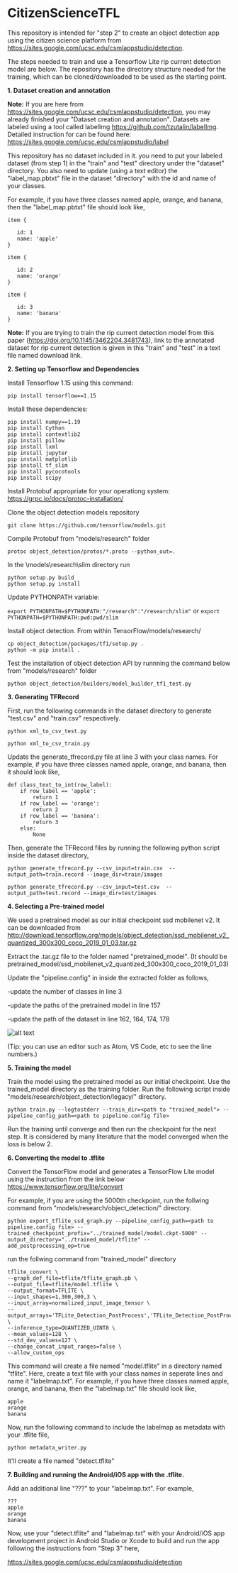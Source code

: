 # CitizenScienceTFL

This repository is intended for "step 2" to create an object detection app using the citizen science platform from https://sites.google.com/ucsc.edu/csmlappstudio/detection. 

The steps needed to train and use a Tensorflow Lite rip current detection model are below. The repository has the directory structure needed for the training, which can be cloned/downloaded to be used as the starting point.

**1. Dataset creation and annotation**

**Note:** If you are here from https://sites.google.com/ucsc.edu/csmlappstudio/detection, you may already finished your "Dataset creation and annotation". 
Datasets are labeled using a tool called labelImg https://github.com/tzutalin/labelImg. Detailed instruction for can be found here: https://sites.google.com/ucsc.edu/csmlappstudio/label

This repository has no dataset included in it. you need to put your labeled dataset (from step 1) in the "train" and "test" directory under the "dataset" directory. You also need to update (using a text editor) the "label_map.pbtxt" file in the dataset "directory" with the id and name of your classes.

For example, if you have three classes named apple, orange, and banana, then the "label_map.pbtxt" file should look like,

```
item {

   id: 1 
   name: 'apple'
}

item {

   id: 2 
   name: 'orange'
}

item {

   id: 3 
   name: 'banana'
}
```

**Note:** If you are trying to train the rip current detection model from this paper (https://doi.org/10.1145/3462204.3481743), link to the annotated dataset for rip current detection is given in this "train" and "test" in a text file named download link.

**2. Setting up Tensorflow and Dependencies**

Install Tensorflow 1.15 using this command:

```pip install tensorflow==1.15```

Install these dependencies:

```
pip install numpy==1.19
pip install Cython 
pip install contextlib2
pip install pillow 
pip install lxml 
pip install jupyter 
pip install matplotlib 
pip install tf_slim 
pip install pycocotools
pip install scipy
```

Install Protobuf appropriate for your operationg system:
https://grpc.io/docs/protoc-installation/

Clone the object detection models repository

```git clone https://github.com/tensorflow/models.git```

Compile Protobuf from "models/research" folder

```protoc object_detection/protos/*.proto --python_out=.```

In the \models\research\slim directory run

```
python setup.py build
python setup.py install
```

Update PYTHONPATH variable:

```export PYTHONPATH=$PYTHONPATH:"/research":"/research/slim"```
or
```export PYTHONPATH=$PYTHONPATH:pwd:pwd/slim```

Install object detection. From within TensorFlow/models/research/

```
cp object_detection/packages/tf1/setup.py .
python -m pip install .
```

Test the installation of object detection API by runnning the command below from "models/research" folder

```python object_detection/builders/model_builder_tf1_test.py```

**3. Generating TFRecord**

First, run the following commands in the dataset directory to generate "test.csv" and "train.csv" respectively. 

```python xml_to_csv_test.py```

```python xml_to_csv_train.py```


Update the generate_tfrecord.py file at line 3 with your class names. For example, if you have three classes named apple, orange, and banana, then it should look like,

```
def class_text_to_int(row_label):
    if row_label == 'apple':
        return 1
    if row_label == 'orange':
        return 2
    if row_label == 'banana':
        return 3
    else:
        None
```

Then, generate the TFRecord files by running the following python script inside the dataset directory,

```python generate_tfrecord.py --csv_input=train.csv  --output_path=train.record --image_dir=train/images```

```python generate_tfrecord.py --csv_input=test.csv  --output_path=test.record --image_dir=test/images```

**4. Selecting a Pre-trained model**

We used a pretrained model as our initial checkpoint ssd mobilenet v2. It can be downloaded from http://download.tensorflow.org/models/object_detection/ssd_mobilenet_v2_quantized_300x300_coco_2019_01_03.tar.gz

Extract the .tar.gz file to the folder named "pretrained_model". (It should be pretrained_model/ssd_mobilenet_v2_quantized_300x300_coco_2019_01_03)

Update the "pipeline.config" in inside the extracted folder as follows,

-update the number of classes in line 3

-update the paths of the pretrained model in line 157

-update the path of the dataset in line 162, 164, 174, 178

![alt text](pipeline_config.png?raw=true)

(Tip: you can use an editor such as Atom, VS Code, etc to see the line numbers.)

**5. Training the model**

Train the model using the pretrained model as our initial checkpoint. Use the trained_model directory as the training folder. Run the following script inside "models/research/object_detection/legacy/" directory.

```python train.py --logtostderr --train_dir=<path to "trained_model"> --pipeline_config_path=<path to pipeline.config file>```

Run the training until converge and then run the checkpoint for the next step. It is considered by many literature that the model converged when the loss is below 2.

**6. Converting the model to .tflite**

Convert the TensorFlow model and generates a TensorFlow Lite model using the instruction from the link below
https://www.tensorflow.org/lite/convert

For example, if you are using the 5000th checkpoint, run the follwing command from "models/research/object_detection/" directory.

```python export_tflite_ssd_graph.py --pipeline_config_path=<path to pipeline.config file> --trained_checkpoint_prefix="../trained_model/model.ckpt-5000" --output_directory="../trained_model/tflite" --add_postprocessing_op=true```

run the follwing command from "trained_model" directory

```
tflite_convert \
--graph_def_file=tflite/tflite_graph.pb \
--output_file=tflite/model.tflite \
--output_format=TFLITE \
--input_shapes=1,300,300,3 \
--input_array=normalized_input_image_tensor \
--output_arrays='TFLite_Detection_PostProcess','TFLite_Detection_PostProcess:1','TFLite_Detection_PostProcess:2','TFLite_Detection_PostProcess:3' \
--inference_type=QUANTIZED_UINT8 \
--mean_values=128 \
--std_dev_values=127 \
--change_concat_input_ranges=false \
--allow_custom_ops
```

This command will create a file named "model.tflite" in a directory named "tflite". Here, create a text file with your class names in seperate lines and name it "labelmap.txt". For example, if you have three classes named apple, orange, and banana, then the "labelmap.txt" file should look like,

```
apple
orange
banana
```

Now, run the following command to include the labelmap as metadata with your .tflite file,

```python metadata_writer.py```

It'll create a file named "detect.tflite"

**7. Building and running the Android/iOS app with the .tflite.**

Add an additional line "???" to your "labelmap.txt". For example,

```
???
apple
orange
banana
```

Now, use your "detect.tflite" and "labelmap.txt" with your Android/iOS app development project in Android Studio or Xcode to build and run the app following the instructions from "Step 3" here, 

https://sites.google.com/ucsc.edu/csmlappstudio/detection
